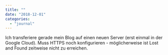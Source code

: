 ```yaml
---
title: ""
date: "2018-12-01"
categories: 
  - "journal"
---
```


Ich transferiere gerade mein Blog auf einen neuen Server (erst einmal in der Google Cloud). Muss HTTPS noch konfigurieren - möglicherweise ist Lost and Found zeitweise nicht zu erreichen.
